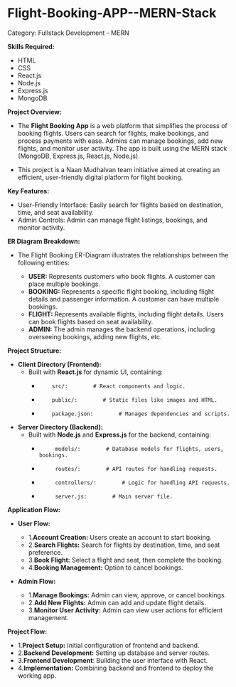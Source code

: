 # Flight-Booking-APP--MERN-Stack
Category: Fullstack Development - MERN

**Skills Required:**
- HTML
- CSS
- React.js
- Node.js
- Express.js
- MongoDB

**Project Overview:**

- The **Flight Booking App** is a web platform that simplifies the process of booking flights. Users can search for flights, make bookings, and process payments with ease. Admins can manage bookings, add new flights, and monitor user activity. The app is built using the MERN stack (MongoDB, Express.js, React.js, Node.js).
 
- This project is a Naan Mudhalvan team initiative aimed at creating an efficient, user-friendly digital platform for flight booking.

**Key Features:**
- User-Friendly Interface: Easily search for flights based on destination, time, and seat availability.
- Admin Controls: Admin can manage flight listings, bookings, and monitor activity.

**ER Diagram Breakdown:**
-  The Flight Booking ER-Diagram illustrates the relationships between the following entities:
 
   - **USER:** Represents customers who book flights. A customer can place multiple bookings.
   - **BOOKING:** Represents a specific flight booking, including flight details and passenger information. A customer can have multiple bookings.
   - **FLIGHT:** Represents available flights, including flight details. Users can book flights based on seat availability.
   - **ADMIN:** The admin manages the backend operations, including overseeing bookings, adding new flights, etc.

**Project Structure:**
- **Client Directory (Frontend):**
  -   Built with **React.js** for dynamic UI, containing:
       -         src/:        # React components and logic.
       -         public/:        # Static files like images and HTML.
       -         package.json:        # Manages dependencies and scripts.
    
- **Server Directory (Backend):**
    - Built with **Node.js** and **Express.js** for the backend, containing:
      -          models/:        # Database models for flights, users, bookings.
      -          routes/:        # API routes for handling requests.
      -          controllers/:        # Logic for handling API requests.
      -          server.js:        # Main server file.
    
**Application Flow:**
- **User Flow:**
  -   1.**Account Creation:** Users create an account to start booking.
  -   2.**Search Flights:** Search for flights by destination, time, and seat preference.
  -   3.**Book Flight:** Select a flight and seat, then complete the booking.
  -   4.**Booking Management:** Option to cancel bookings.
  
- **Admin Flow:**
  -   1.**Manage Bookings:** Admin can view, approve, or cancel bookings.
  -   2.**Add New Flights:** Admin can add and update flight details.
  -   3.**Monitor User Activity:** Admin can view user actions for efficient management.
  
**Project Flow:**
  - 1.**Project Setup:** Initial configuration of frontend and backend.
  - 2.**Backend Development:** Setting up database and server routes.
  - 3.**Frontend Development**: Building the user interface with React.
  - 4.**Implementation:** Combining backend and frontend to deploy the working app.
